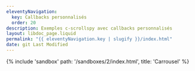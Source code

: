 ```yaml
---
eleventyNavigation:
  key: Callbacks personnalisés
  order: 20
description: Exemples c-scrollspy avec callbacks personnalisés
layout: libdoc_page.liquid
permalink: "{{ eleventyNavigation.key | slugify }}/index.html"
date: git Last Modified
---
```

{% include 'sandbox' path: '/sandboxes/2/index.html', title: 'Carrousel' %}